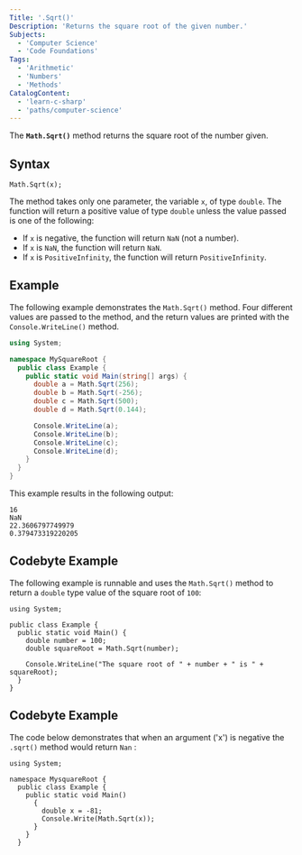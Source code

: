 ```yaml
---
Title: '.Sqrt()'
Description: 'Returns the square root of the given number.'
Subjects:
  - 'Computer Science'
  - 'Code Foundations'
Tags:
  - 'Arithmetic'
  - 'Numbers'
  - 'Methods'
CatalogContent:
  - 'learn-c-sharp'
  - 'paths/computer-science'
---
```


The **`Math.Sqrt()`** method returns the square root of the number given.

## Syntax

```pseudo
Math.Sqrt(x);
```

The method takes only one parameter, the variable `x`, of type `double`. The function will return a positive value of type `double` unless the value passed is one of the following:

- If `x` is negative, the function will return `NaN` (not a number).
- If `x` is `NaN`, the function will return `NaN`.
- If `x` is `PositiveInfinity`, the function will return `PositiveInfinity`.

## Example

The following example demonstrates the `Math.Sqrt()` method. Four different values are passed to the method, and the return values are printed with the `Console.WriteLine()` method.

```cs
using System;

namespace MySquareRoot {
  public class Example {
    public static void Main(string[] args) {
      double a = Math.Sqrt(256);
      double b = Math.Sqrt(-256);
      double c = Math.Sqrt(500);
      double d = Math.Sqrt(0.144);

      Console.WriteLine(a);
      Console.WriteLine(b);
      Console.WriteLine(c);
      Console.WriteLine(d);
    }
  }
}
```

This example results in the following output:

```shell
16
NaN
22.3606797749979
0.379473319220205
```

## Codebyte Example

The following example is runnable and uses the `Math.Sqrt()` method to return a `double` type value of the square root of `100`:

```codebyte/csharp
using System;

public class Example {
  public static void Main() {
    double number = 100;
    double squareRoot = Math.Sqrt(number);

    Console.WriteLine("The square root of " + number + " is " + squareRoot);
  }
}
```
## Codebyte Example

The code below demonstrates that  when an argument ('x') is negative  the `.sqrt()` method would return `Nan` :

```codebyte/csharp
using System;

namespace MysquareRoot {
  public class Example {
    public static void Main()
      {
        double x = -81;
        Console.Write(Math.Sqrt(x));
      }
    }
  }

```

